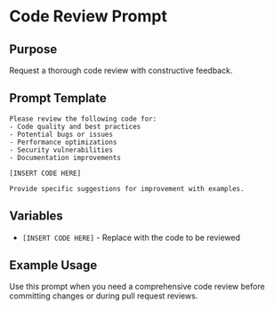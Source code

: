 # Code Review Prompt

## Purpose
Request a thorough code review with constructive feedback.

## Prompt Template

```
Please review the following code for:
- Code quality and best practices
- Potential bugs or issues
- Performance optimizations
- Security vulnerabilities
- Documentation improvements

[INSERT CODE HERE]

Provide specific suggestions for improvement with examples.
```

## Variables
- `[INSERT CODE HERE]` - Replace with the code to be reviewed

## Example Usage
Use this prompt when you need a comprehensive code review before committing changes or during pull request reviews.
